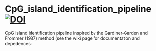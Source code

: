 # CpG_island_identification_pipeline  [![DOI](https://zenodo.org/badge/DOI/10.5281/zenodo.4064949.svg)](https://doi.org/10.5281/zenodo.4064949)
                                                   
CpG island identification pipeline inspired by the  Gardiner-Garden and Frommer (1987) method (see the wiki page for documentation and depedences)
